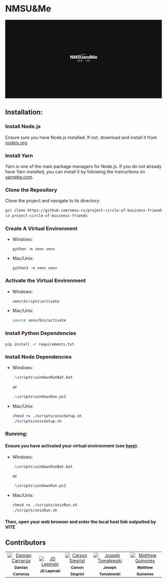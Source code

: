 # NMSU&Me

![Frontpage](./docs/frontPage.png)

## Installation:

### Install Node.js
Ensure sure you have Node.js installed. If not, download and install it from [nodejs.org](https://nodejs.org/).

### Install Yarn
Yarn is one of the main package managers for Node.js. If you do not already have Yarn installed, you can install it by following the instructions on [yarnpkg.com](https://classic.yarnpkg.com/lang/en/docs/install/).

### Clone the Repository
Clone the project and navigate to its directory:
```bash
git clone https://github.com/nmsu-cs/project-circle-of-business-friends.git
cd project-circle-of-business-friends
```

### Create A Virtual Environment 

-  Windows:
      ```
      python -m venv venv
      ```
-  Mac/Unix:
      ```
      python3 -m venv venv
      ```
    
### Activate the Virtual Environment

-  Windows:
      ```bash
      venv\Scripts\activate
      ```
-  Mac/Unix:
      ```bash
      source venv/bin/activate
      ```
    
### Install Python Dependencies 

```
pip install -r requirements.txt
```

### Install Node Dependencies

-  Windows:
    ```bash
    .\scripts\windowsRunBat.bat
    ```
    or
    ```bash
    .\scripts\windowsRun.ps1
    ```
    
-  Mac/Unix:
    ```bash
    chmod +x ./scripts/unixSetup.sh
    ./scripts/unixSetup.sh
    ```
   
    
    

### Running: 
#### Ensure you have activated your virtual environment (see [here](#create-a-virtual-environment)).

-  Windows:
      ```bash
      .\scripts\windowsRunBat.bat
      ```
      or
      ```bash
      .\scripts\windowsRun.ps1
      ```
      
-  Mac/Unix:
      ```bash
      chmod +x ./scripts/unixRun.sh
      ./scripts/unixRun.sh
      ```
#### Then, open your web browser and enter the local host link outputted by VITE

## Contributors

<!-- readme: contributors -start -->
<table>
<tr>
      <td align="center">
            <a href="https://github.com/dcarr001">
                  <img src="https://avatars.githubusercontent.com/u/111449873?v=4" width="120;" alt="Damian Carranza"/>
                  <br />
                  <sub><b>Damian Carranza</b></sub>
            </a>
      </td>
      <td align="center">
            <a href="https://github.com/Jodansky">
                  <img src="https://avatars.githubusercontent.com/u/98137524?v=4" width="120;" alt="JD Lepinski"/>
                  <br />
                  <sub><b>JD Lepinski</b></sub>
            </a>
      </td>
      <td align="center">
            <a href="https://github.com/carsonSiegrist">
                  <img src="https://avatars.githubusercontent.com/u/128004541?v=4" width="120;" alt="Carson Siegrist"/>
                  <br />
                  <sub><b>Carson Siegrist</b></sub>
            </a>
      </td>
      <td align="center">
            <a href="https://github.com/tomalewski">
                  <img src="https://avatars.githubusercontent.com/u/49569914?v=4" width="120;" alt="Joseph Tomalewski"/>
                  <br />
                  <sub><b>Joseph Tomalewski</b></sub>
            </a>
      </td>
      <td align="center">
            <a href="https://github.com/SmallBrainMatt">
                  <img src="https://avatars.githubusercontent.com/u/59462662?v=4" width="120;" alt="Matthew Quinones"/>
                  <br />
                  <sub><b>Matthew Quinones</b></sub>
            </a>
      </td>
</tr>
</table>
<!-- readme: contributors -end -->
